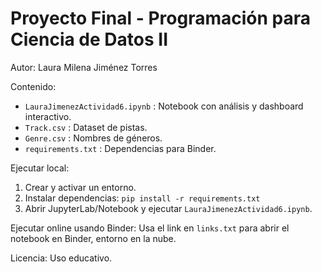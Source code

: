 # Proyecto Final - Programación para Ciencia de Datos II
Autor: Laura Milena Jiménez Torres

Contenido:
- `LauraJimenezActividad6.ipynb` : Notebook con análisis y dashboard interactivo.
- `Track.csv` : Dataset de pistas.
- `Genre.csv` : Nombres de géneros.
- `requirements.txt` : Dependencias para Binder.

Ejecutar local:
1. Crear y activar un entorno.
2. Instalar dependencias: `pip install -r requirements.txt`
3. Abrir JupyterLab/Notebook y ejecutar `LauraJimenezActividad6.ipynb`.

Ejecutar online usando Binder:
Usa el link en `links.txt` para abrir el notebook en Binder, entorno en la nube.

Licencia: Uso educativo.
